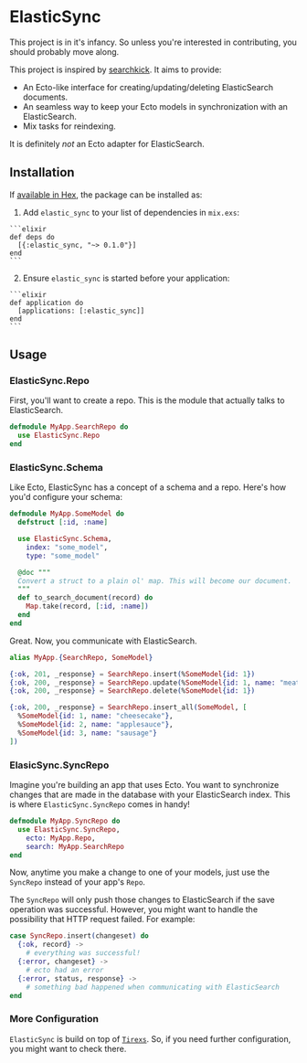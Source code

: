 # ElasticSync

This project is in it's infancy. So unless you're interested in contributing, you should probably move along.

This project is inspired by [searchkick](https://github.com/ankane/searchkick). It aims to provide:

+ An Ecto-like interface for creating/updating/deleting ElasticSearch documents.
+ An seamless way to keep your Ecto models in synchronization with an ElasticSearch.
+ Mix tasks for reindexing.

It is definitely *not* an Ecto adapter for ElasticSearch.

## Installation

If [available in Hex](https://hex.pm/docs/publish), the package can be installed as:

  1. Add `elastic_sync` to your list of dependencies in `mix.exs`:

    ```elixir
    def deps do
      [{:elastic_sync, "~> 0.1.0"}]
    end
    ```

  2. Ensure `elastic_sync` is started before your application:

    ```elixir
    def application do
      [applications: [:elastic_sync]]
    end
    ```

## Usage

### ElasticSync.Repo

First, you'll want to create a repo. This is the module that actually talks to ElasticSearch.

```elixir
defmodule MyApp.SearchRepo do
  use ElasticSync.Repo
end
```


### ElasticSync.Schema

Like Ecto, ElasticSync has a concept of a schema and a repo. Here's how you'd configure your schema:

```elixir
defmodule MyApp.SomeModel do
  defstruct [:id, :name]

  use ElasticSync.Schema,
    index: "some_model",
    type: "some_model"

  @doc """
  Convert a struct to a plain ol' map. This will become our document.
  """
  def to_search_document(record) do
    Map.take(record, [:id, :name])
  end
end
```

Great. Now, you communicate with ElasticSearch.

```elixir
alias MyApp.{SearchRepo, SomeModel}

{:ok, 201, _response} = SearchRepo.insert(%SomeModel{id: 1})
{:ok, 200, _response} = SearchRepo.update(%SomeModel{id: 1, name: "meatloaf"})
{:ok, 200, _response} = SearchRepo.delete(%SomeModel{id: 1})

{:ok, 200, _response} = SearchRepo.insert_all(SomeModel, [
  %SomeModel{id: 1, name: "cheesecake"},
  %SomeModel{id: 2, name: "applesauce"},
  %SomeModel{id: 3, name: "sausage"}
])
```

### ElasicSync.SyncRepo

Imagine you're building an app that uses Ecto. You want to synchronize changes that are made in the database with your ElasticSearch index. This is where `ElasticSync.SyncRepo` comes in handy!

```elixir
defmodule MyApp.SyncRepo do
  use ElasticSync.SyncRepo,
    ecto: MyApp.Repo,
    search: MyApp.SearchRepo
end
```

Now, anytime you make a change to one of your models, just use the `SyncRepo` instead of your app's `Repo`.

The `SyncRepo` will only push those changes to ElasticSearch if the save operation was successful. However, you might want to handle the possibility that HTTP request failed. For example:

```elixir
case SyncRepo.insert(changeset) do
  {:ok, record} ->
    # everything was successful!
  {:error, changeset} ->
    # ecto had an error
  {:error, status, response} ->
    # something bad happened when communicating with ElasticSearch
end
```

### More Configuration

`ElasticSync` is build on top of [`Tirexs`](https://github.com/Zatvobor/tirexs). So, if you need further configuration, you might want to check there.
